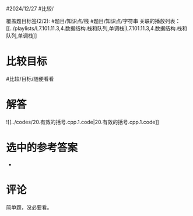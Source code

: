 #2024/12/27 #比较/

覆盖题目标签(2/2):  #题目/知识点/栈 #题目/知识点/字符串
关联的播放列表：[[../playlists/L7.101.11.3,4.数据结构.栈和队列,单调栈|L7.101.11.3,4.数据结构.栈和队列,单调栈]]

# 比较目标

#比较/目标/随便看看

# 解答

![[../codes/20.有效的括号.cpp.1.code|20.有效的括号.cpp.1.code]]

# 选中的参考答案

-

# 评论

简单题，没必要看。